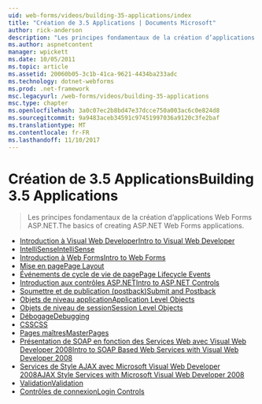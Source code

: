 ```yaml
---
uid: web-forms/videos/building-35-applications/index
title: "Création de 3.5 Applications | Documents Microsoft"
author: rick-anderson
description: "Les principes fondamentaux de la création d’applications Web Forms ASP.NET."
ms.author: aspnetcontent
manager: wpickett
ms.date: 10/05/2011
ms.topic: article
ms.assetid: 20060b05-3c1b-41ca-9621-4434ba233adc
ms.technology: dotnet-webforms
ms.prod: .net-framework
msc.legacyurl: /web-forms/videos/building-35-applications
msc.type: chapter
ms.openlocfilehash: 3a0c07ec2b8bd47e37dcce750a003ac6c0e824d8
ms.sourcegitcommit: 9a9483aceb34591c97451997036a9120c3fe2baf
ms.translationtype: MT
ms.contentlocale: fr-FR
ms.lasthandoff: 11/10/2017
---
```

<a name="building-35-applications"></a><span data-ttu-id="32d05-103">Création de 3.5 Applications</span><span class="sxs-lookup"><span data-stu-id="32d05-103">Building 3.5 Applications</span></span>
====================
> <span data-ttu-id="32d05-104">Les principes fondamentaux de la création d’applications Web Forms ASP.NET.</span><span class="sxs-lookup"><span data-stu-id="32d05-104">The basics of creating ASP.NET Web Forms applications.</span></span>


- [<span data-ttu-id="32d05-105">Introduction à Visual Web Developer</span><span class="sxs-lookup"><span data-stu-id="32d05-105">Intro to Visual Web Developer</span></span>](intro-to-visual-web-developer.md)
- [<span data-ttu-id="32d05-106">IntelliSense</span><span class="sxs-lookup"><span data-stu-id="32d05-106">IntelliSense</span></span>](intellisense.md)
- [<span data-ttu-id="32d05-107">Introduction à Web Forms</span><span class="sxs-lookup"><span data-stu-id="32d05-107">Intro to Web Forms</span></span>](intro-to-web-forms.md)
- [<span data-ttu-id="32d05-108">Mise en page</span><span class="sxs-lookup"><span data-stu-id="32d05-108">Page Layout</span></span>](page-layout.md)
- [<span data-ttu-id="32d05-109">Événements de cycle de vie de page</span><span class="sxs-lookup"><span data-stu-id="32d05-109">Page Lifecycle Events</span></span>](page-lifecycle-events.md)
- [<span data-ttu-id="32d05-110">Introduction aux contrôles ASP.NET</span><span class="sxs-lookup"><span data-stu-id="32d05-110">Intro to ASP.NET Controls</span></span>](intro-to-aspnet-controls.md)
- [<span data-ttu-id="32d05-111">Soumettre et de publication (postback)</span><span class="sxs-lookup"><span data-stu-id="32d05-111">Submit and Postback</span></span>](submit-and-postback.md)
- [<span data-ttu-id="32d05-112">Objets de niveau application</span><span class="sxs-lookup"><span data-stu-id="32d05-112">Application Level Objects</span></span>](application-level-objects.md)
- [<span data-ttu-id="32d05-113">Objets de niveau de session</span><span class="sxs-lookup"><span data-stu-id="32d05-113">Session Level Objects</span></span>](session-level-objects.md)
- [<span data-ttu-id="32d05-114">Débogage</span><span class="sxs-lookup"><span data-stu-id="32d05-114">Debugging</span></span>](debugging.md)
- [<span data-ttu-id="32d05-115">CSS</span><span class="sxs-lookup"><span data-stu-id="32d05-115">CSS</span></span>](css.md)
- [<span data-ttu-id="32d05-116">Pages maîtres</span><span class="sxs-lookup"><span data-stu-id="32d05-116">MasterPages</span></span>](masterpages.md)
- [<span data-ttu-id="32d05-117">Présentation de SOAP en fonction des Services Web avec Visual Web Developer 2008</span><span class="sxs-lookup"><span data-stu-id="32d05-117">Intro to SOAP Based Web Services with Visual Web Developer 2008</span></span>](an-introduction-to-soap-based-web-services-with-visual-web-developer-2008.md)
- [<span data-ttu-id="32d05-118">Services de Style AJAX avec Microsoft Visual Web Developer 2008</span><span class="sxs-lookup"><span data-stu-id="32d05-118">AJAX Style Services with Microsoft Visual Web Developer 2008</span></span>](ajax-style-services-with-microsoft-visual-web-developer-2008.md)
- [<span data-ttu-id="32d05-119">Validation</span><span class="sxs-lookup"><span data-stu-id="32d05-119">Validation</span></span>](validation.md)
- [<span data-ttu-id="32d05-120">Contrôles de connexion</span><span class="sxs-lookup"><span data-stu-id="32d05-120">Login Controls</span></span>](login-controls.md)
